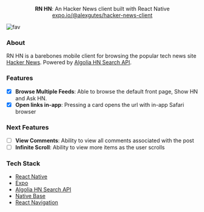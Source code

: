 <p align='center'>
<b>RN HN</b>: An Hacker News client built with React Native
<br/>
<a href='https://expo.io/@alexgutes/hacker-news-client'>expo.io/@alexgutes/hacker-news-client</a>

![fav](https://user-images.githubusercontent.com/34469795/52988517-cdbb8e80-33bc-11e9-8273-199bae493a8c.png)
</p>

### About
RN HN is a barebones mobile client for browsing the popular tech news site [Hacker News](https://news.ycombinator.com/). Powered by [Algolia HN Search API](https://hn.algolia.com/api).
### Features
 - [x] **Browse Multiple Feeds**: Able to browse the default front page, Show HN and Ask HN.
 - [x] **Open links in-app**: Pressing a card opens the url with in-app Safari browser
### Next Features
- [ ] **View Comments**: Ability to view all comments associated with the post
- [ ] **Infinite Scroll**: Ability to view more items as the user scrolls

### Tech Stack
- [React Native](https://github.com/facebook/react-native)
- [Expo](https://github.com/expo/expo)
- [Algolia HN Search API](https://hn.algolia.com/api)
- [Native Base](https://github.com/GeekyAnts/NativeBase)
- [React Navigation](https://github.com/react-navigation/react-navigation)

